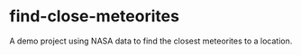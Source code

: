 # find-close-meteorites
A demo project using NASA data to find the closest meteorites to a location.
